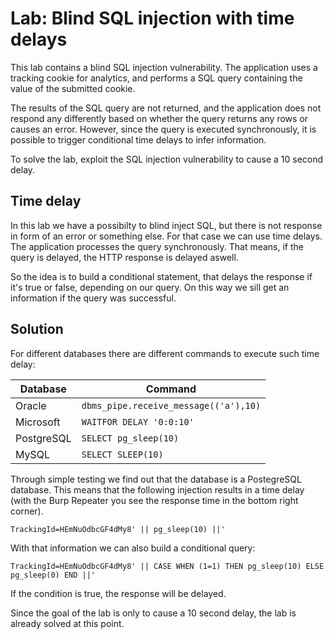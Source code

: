 # Lab: Blind SQL injection with time delays
This lab contains a blind SQL injection vulnerability. The application uses a tracking cookie for analytics, and performs a SQL query containing the value of the submitted cookie.

The results of the SQL query are not returned, and the application does not respond any differently based on whether the query returns any rows or causes an error. However, since the query is executed synchronously, it is possible to trigger conditional time delays to infer information.

To solve the lab, exploit the SQL injection vulnerability to cause a 10 second delay.

## Time delay
In this lab we have a possibilty to blind inject SQL, but there is not response in form of an error or something else. For that case we can use time delays. The application processes the query synchronously. That means, if the query is delayed, the HTTP response is delayed aswell.

So the idea is to build a conditional statement, that delays the response if it's true or false, depending on our query. On this way we sill get an information if the query was successful.

## Solution
For different databases there are different commands to execute such time delay:

| Database   | Command                               |
| ---------- | ------------------------------------- |
| Oracle     | `dbms_pipe.receive_message(('a'),10)` |
| Microsoft  | `WAITFOR DELAY '0:0:10'`              |
| PostgreSQL | `SELECT pg_sleep(10)`                 |
| MySQL      | `SELECT SLEEP(10)`                    |

Through simple testing we find out that the database is a PostegreSQL database. This means that the following injection results in a time delay (with the Burp Repeater you see the response time in the bottom right corner).
```
TrackingId=HEmNuOdbcGF4dMy8' || pg_sleep(10) ||'
```

With that information we can also build a conditional query:
```
TrackingId=HEmNuOdbcGF4dMy8' || CASE WHEN (1=1) THEN pg_sleep(10) ELSE pg_sleep(0) END ||'
```
If the condition is true, the response will be delayed.

Since the goal of the lab is only to cause a 10 second delay, the lab is already solved at this point.
